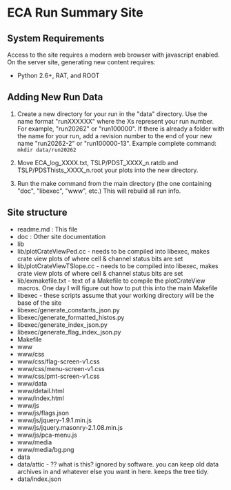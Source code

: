 # ECA Run Summary Site

## System Requirements

Access to the site requires a modern web browser with javascript enabled. On the server site, generating new content requires:

- Python 2.6+, RAT, and ROOT

## Adding New Run Data

1. Create a new directory for your run in the "data" directory. Use the name format "runXXXXXX" where the Xs represent your run number. For example, "run20262" or "run100000". If there is already a folder with the name for your run, add a revision number to the end of your new name "run20262-2" or "run100000-13".
Example complete command: `mkdir data/run20262`

2. Move ECA_log_XXXX.txt, TSLP/PDST_XXXX_n.ratdb and TSLP/PDSThists_XXXX_n.root your plots into the new directory.

4. Run the make command from the main directory (the one containing "doc", "libexec", "www", etc.) This will rebuild all run info.

## Site structure
 - readme.md : This file
 - doc : Other site documentation
 - lib
 - lib/plotCrateViewPed.cc - needs to be compiled into libexec, makes crate view plots of where cell & channel status bits are set
 - lib/plotCrateViewTSlope.cc - needs to be compiled into libexec, makes crate view plots of where cell & channel status bits are set
 - lib/exmakefile.txt - text of a Makefile to compile the plotCrateView macros. One day I will figure out how to put this into the main Makefile
 - libexec - these scripts assume that your working directory will be the base of the site
 - libexec/generate_constants_json.py
 - libexec/generate_formatted_histos.py
 - libexec/generate_index_json.py
 - libexec/generate_flag_index_json.py
 - Makefile
 - www
 - www/css
 - www/css/flag-screen-v1.css
 - www/css/menu-screen-v1.css
 - www/css/pmt-screen-v1.css
 - www/data
 - www/detail.html
 - www/index.html
 - www/js
 - www/js/flags.json
 - www/js/jquery-1.9.1.min.js
 - www/js/jquery.masonry-2.1.08.min.js
 - www/js/pca-menu.js
 - www/media
 - www/media/bg.png
 - data
 - data/attic - ?? what is this? ignored by software. you can keep old data archives in and whatever else you want in here. keeps the tree tidy.
 - data/index.json






